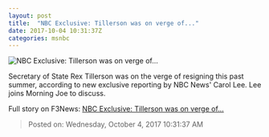 ```yaml
---
layout: post
title:  "NBC Exclusive: Tillerson was on verge of..."
date: 2017-10-04 10:31:37Z
categories: msnbc
---
```


![NBC Exclusive: Tillerson was on verge of...](http://media1.s-nbcnews.com/j/MSNBC/Components/Video/201710/2017-10-04T10-32-03-8Z--1280x720.video_1067x600.jpg)

Secretary of State Rex Tillerson was on the verge of resigning this past summer, according to new exclusive reporting by NBC News' Carol Lee. Lee joins Morning Joe to discuss.


Full story on F3News: [NBC Exclusive: Tillerson was on verge of...](http://www.f3nws.com/n/VEVHnC)

> Posted on: Wednesday, October 4, 2017 10:31:37 AM
